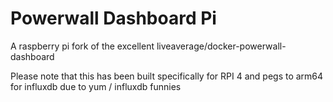 # Powerwall Dashboard Pi
A raspberry pi fork of the excellent liveaverage/docker-powerwall-dashboard

Please note that this has been built specifically for RPI 4 and pegs to arm64 for influxdb due to yum / influxdb funnies
